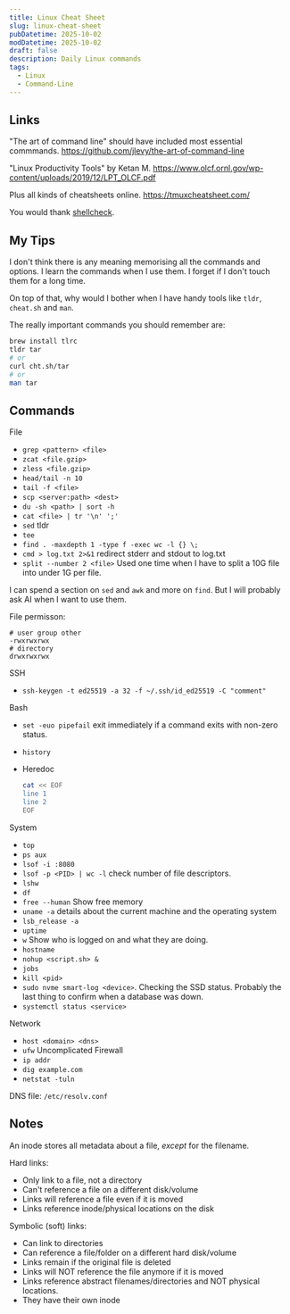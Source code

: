 ```yaml
---
title: Linux Cheat Sheet
slug: linux-cheat-sheet
pubDatetime: 2025-10-02
modDatetime: 2025-10-02
draft: false
description: Daily Linux commands
tags:
  - Linux
  - Command-Line
---
```


## Links

"The art of command line" should have included most essential commmands.
<https://github.com/jlevy/the-art-of-command-line>

"Linux Productivity Tools" by Ketan M.
<https://www.olcf.ornl.gov/wp-content/uploads/2019/12/LPT_OLCF.pdf>

Plus all kinds of cheatsheets online. <https://tmuxcheatsheet.com/>

You would thank [shellcheck](https://www.shellcheck.net/).

## My Tips

I don't think there is any meaning memorising all the commands and options. I learn the commands when I use them. I forget if I don't touch them for a long time.

On top of that, why would I bother when I have handy tools like `tldr`, `cheat.sh` and `man`.

The really important commands you should remember are:

```sh
brew install tlrc
tldr tar
# or
curl cht.sh/tar
# or
man tar
```

## Commands

File

- `grep <pattern> <file>`
- `zcat <file.gzip>`
- `zless <file.gzip>`
- `head/tail -n 10`
- `tail -f <file>`
- `scp <server:path> <dest>`
- `du -sh <path> | sort -h`
- `cat <file> | tr '\n' ';'`
- `sed` tldr
- `tee`
- `find . -maxdepth 1 -type f -exec wc -l {} \;`
- `cmd > log.txt 2>&1` redirect stderr and stdout to log.txt
- `split --number 2 <file>` Used one time when I have to split a 10G file into under 1G per file.

I can spend a section on `sed` and `awk` and more on `find`. But I will probably ask AI when I want to use them.

File permisson:

```none
# user group other
-rwxrwxrwx
# directory
drwxrwxrwx
```

SSH

- `ssh-keygen -t ed25519 -a 32 -f ~/.ssh/id_ed25519 -C "comment"`

Bash

- `set -euo pipefail` exit immediately if a command exits with non-zero status.
- `history`
- Heredoc

  ```sh
  cat << EOF
  line 1
  line 2
  EOF
  ```

System

- `top`
- `ps aux`
- `lsof -i :8080`
- `lsof -p <PID> | wc -l` check number of file descriptors.
- `lshw`
- `df`
- `free --human` Show free memory
- `uname -a` details about the current machine and the operating system
- `lsb_release -a`
- `uptime`
- `w` Show who is logged on and what they are doing.
- `hostname`
- `nohup <script.sh> &`
- `jobs`
- `kill <pid>`
- `sudo nvme smart-log <device>`. Checking the SSD status. Probably the last thing to confirm when a database was down.
- `systemctl status <service>`

Network

- `host <domain> <dns>`
- `ufw` Uncomplicated Firewall
- `ip addr`
- `dig example.com`
- `netstat -tuln`

DNS file: `/etc/resolv.conf`

## Notes

An inode stores all metadata about a file, _except_ for the filename.

Hard links:

- Only link to a file, not a directory
- Can't reference a file on a different disk/volume
- Links will reference a file even if it is moved
- Links reference inode/physical locations on the disk

Symbolic (soft) links:

- Can link to directories
- Can reference a file/folder on a different hard disk/volume
- Links remain if the original file is deleted
- Links will NOT reference the file anymore if it is moved
- Links reference abstract filenames/directories and NOT physical locations.
- They have their own inode
